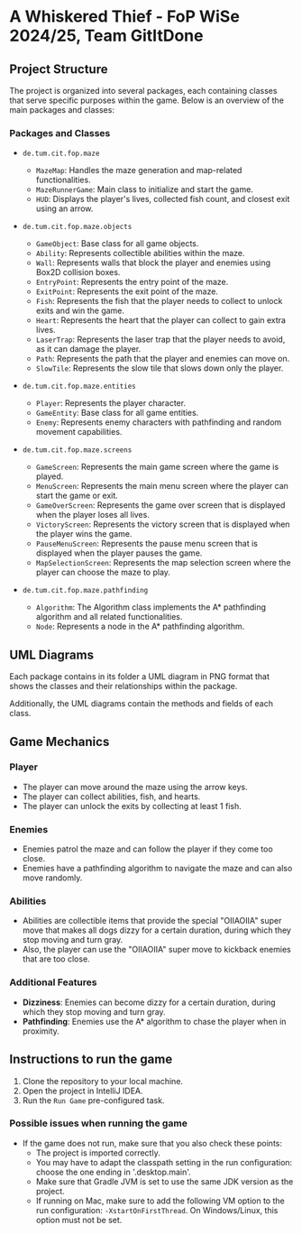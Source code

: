 # A Whiskered Thief - FoP WiSe 2024/25, Team GitItDone

## Project Structure

The project is organized into several packages, each containing classes that serve specific purposes within the game.
Below is an overview of the main packages and classes:

### Packages and Classes

- `de.tum.cit.fop.maze`
    - `MazeMap`: Handles the maze generation and map-related functionalities.
    - `MazeRunnerGame`: Main class to initialize and start the game.
    - `HUD`: Displays the player's lives, collected fish count, and closest exit using an arrow.

- `de.tum.cit.fop.maze.objects`
    - `GameObject`: Base class for all game objects.
    - `Ability`: Represents collectible abilities within the maze.
    - `Wall`: Represents walls that block the player and enemies using Box2D collision boxes.
    - `EntryPoint`: Represents the entry point of the maze.
    - `ExitPoint`: Represents the exit point of the maze.
    - `Fish`: Represents the fish that the player needs to collect to unlock exits and win the game.
    - `Heart`: Represents the heart that the player can collect to gain extra lives.
    - `LaserTrap`: Represents the laser trap that the player needs to avoid, as it can damage the player.
    - `Path`: Represents the path that the player and enemies can move on.
    - `SlowTile`: Represents the slow tile that slows down only the player.

- `de.tum.cit.fop.maze.entities`
    - `Player`: Represents the player character.
    - `GameEntity`: Base class for all game entities.
    - `Enemy`: Represents enemy characters with pathfinding and random movement capabilities.

- `de.tum.cit.fop.maze.screens`
    - `GameScreen`: Represents the main game screen where the game is played.
    - `MenuScreen`: Represents the main menu screen where the player can start the game or exit.
    - `GameOverScreen`: Represents the game over screen that is displayed when the player loses all lives.
    - `VictoryScreen`: Represents the victory screen that is displayed when the player wins the game.
    - `PauseMenuScreen`: Represents the pause menu screen that is displayed when the player pauses the game.
    - `MapSelectionScreen`: Represents the map selection screen where the player can choose the maze to play.

- `de.tum.cit.fop.maze.pathfinding`
    - `Algorithm`: The Algorithm class implements the A* pathfinding algorithm and all related functionalities.
    - `Node`: Represents a node in the A* pathfinding algorithm.

## UML Diagrams

Each package contains in its folder a UML diagram in PNG format that shows the classes and their relationships within the package.

Additionally, the UML diagrams contain the methods and fields of each class.

## Game Mechanics

### Player

- The player can move around the maze using the arrow keys.
- The player can collect abilities, fish, and hearts.
- The player can unlock the exits by collecting at least 1 fish.

### Enemies

- Enemies patrol the maze and can follow the player if they come too close.
- Enemies have a pathfinding algorithm to navigate the maze and can also move randomly.

### Abilities

- Abilities are collectible items that provide the special "OIIAOIIA" super move that makes all dogs dizzy for a certain
  duration, during which they stop moving and turn gray.
- Also, the player can use the "OIIAOIIA" super move to kickback enemies that are too close.

### Additional Features

- **Dizziness**: Enemies can become dizzy for a certain duration, during which they stop moving and turn gray.
- **Pathfinding**: Enemies use the A* algorithm to chase the player when in proximity.

## Instructions to run the game

1. Clone the repository to your local machine.
2. Open the project in IntelliJ IDEA.
3. Run the `Run Game` pre-configured task.

### Possible issues when running the game

- If the game does not run, make sure that you also check these points:
    - The project is imported correctly.
    - You may have to adapt the classpath setting in the run configuration: choose the one ending in '.desktop.main'.
    - Make sure that Gradle JVM is set to use the same JDK version as the project.
    - If running on Mac, make sure to add the following VM option to the run configuration: `-XstartOnFirstThread`. On Windows/Linux, this option must not be set.